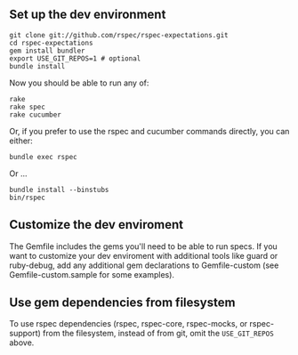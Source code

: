 ## Set up the dev environment

    git clone git://github.com/rspec/rspec-expectations.git
    cd rspec-expectations
    gem install bundler
    export USE_GIT_REPOS=1 # optional
    bundle install

Now you should be able to run any of:

    rake
    rake spec
    rake cucumber

Or, if you prefer to use the rspec and cucumber commands directly, you can either:

    bundle exec rspec

Or ...

    bundle install --binstubs
    bin/rspec

## Customize the dev enviroment

The Gemfile includes the gems you'll need to be able to run specs. If you want
to customize your dev enviroment with additional tools like guard or
ruby-debug, add any additional gem declarations to Gemfile-custom (see
Gemfile-custom.sample for some examples).

## Use gem dependencies from filesystem

To use rspec dependencies (rspec, rspec-core, rspec-mocks, or
rspec-support) from the filesystem, instead of from git,
omit the `USE_GIT_REPOS` above.
